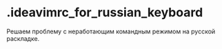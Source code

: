 # .ideavimrc_for_russian_keyboard
Решаем проблему с неработающим командным режимом на русской раскладке.
